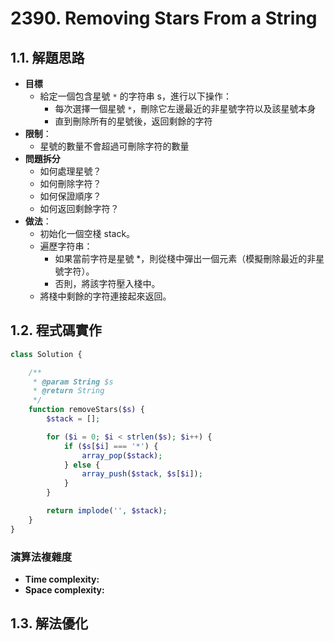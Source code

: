 # 2390. Removing Stars From a String

## 1.1. 解題思路

- **目標**
  - 給定一個包含星號 `*` 的字符串 s，進行以下操作：
    - 每次選擇一個星號 `*`，刪除它左邊最近的非星號字符以及該星號本身
    - 直到刪除所有的星號後，返回剩餘的字符
- **限制**：
  - 星號的數量不會超過可刪除字符的數量
- **問題拆分**
  - 如何處理星號？
  - 如何刪除字符？
  - 如何保證順序？
  - 如何返回剩餘字符？
- **做法**：
  - 初始化一個空棧 stack。
  - 遍歷字符串：
    - 如果當前字符是星號 *，則從棧中彈出一個元素（模擬刪除最近的非星號字符）。
    - 否則，將該字符壓入棧中。
  - 將棧中剩餘的字符連接起來返回。

## 1.2. 程式碼實作

```php
class Solution {

    /**
     * @param String $s
     * @return String
     */
    function removeStars($s) {
        $stack = [];

        for ($i = 0; $i < strlen($s); $i++) {
            if ($s[$i] === '*') {
                array_pop($stack);
            } else {
                array_push($stack, $s[$i]);
            }
        }

        return implode('', $stack);
    }
}
```

### 演算法複雜度

- **Time complexity:**
- **Space complexity:**

## 1.3. 解法優化
